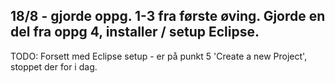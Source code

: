 ## 18/8 - gjorde oppg. 1-3 fra første øving. Gjorde en del fra oppg 4, installer / setup Eclipse. 
  TODO: Forsett med Eclipse setup - er på punkt 5 'Create a new Project', stoppet der for i dag.

## 
